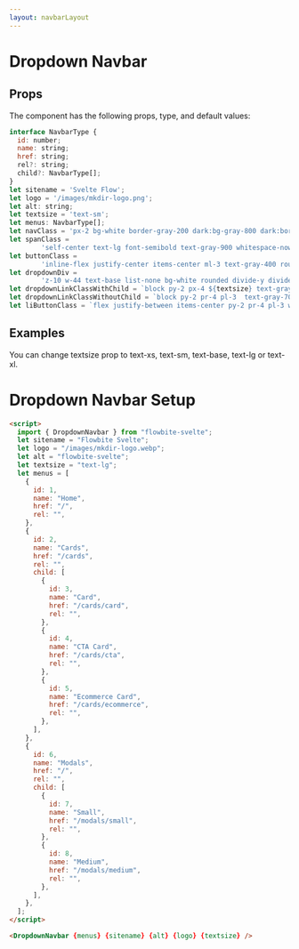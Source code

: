 ```yaml
---
layout: navbarLayout
---
```


<script>
  import { DropdownNavbar }from '$lib/index';

  let menus = [
    {
      id: 1,
      name: "Home",
      href: "/"
    },
    {
      id: 2,
      name: "Cards",
      href: "/cards",
      child: [
        {
          id: 3,
          name: "Card",
          href: "/cards/card",
        },
        {
          id: 4,
          name: "CTA Card",
          href: "/cards/cta",
        },
        {
          id: 5,
          name: "Ecommerce Card",
          href: "/cards/ecommerce",
        },
      ],
    },
    {
      id: 6,
      name: "Modals",
      href: "/",
      child: [
        {
          id: 7,
          name: "Small",
          href: "/modals/small",
        },
        {
          id: 8,
          name: "Medium",
          href: "/modals/medium",
        },
      ],
    },
  ];
</script>



<h1 class="text-3xl w-full dark:text-white py-8">Dropdown Navbar</h1>

<h2 class="text-2xl w-full dark:text-white py-8">Props</h2>

<p class="dark:text-white py-4 text-lg">The component has the following props, type, and default values:</p>

```js
interface NavbarType {
  id: number;
  name: string;
  href: string;
  rel?: string;
  child?: NavbarType[];
}
let sitename = 'Svelte Flow';
let logo = '/images/mkdir-logo.png';
let alt: string;
let textsize = 'text-sm';
let menus: NavbarType[];
let navClass = 'px-2 bg-white border-gray-200 dark:bg-gray-800 dark:border-gray-700';
let spanClass =
		'self-center text-lg font-semibold text-gray-900 whitespace-nowrap dark:text-white';
let buttonClass =
		'inline-flex justify-center items-center ml-3 text-gray-400 rounded-lg md:hidden hover:text-gray-900 focus:outline-none focus:ring-2 focus:ring-blue-300 dark:text-gray-400 dark:hover:text-white dark:focus:ring-gray-500';
let dropdownDiv =
		'z-10 w-44 text-base list-none bg-white rounded divide-y divide-gray-100 shadow dark:bg-gray-700 dark:divide-gray-600';
let dropdownLinkClassWithChild = `block py-2 px-4 ${textsize} text-gray-700 hover:bg-gray-100 dark:hover:bg-gray-600 dark:text-gray-400 dark:hover:text-white`;
let dropdownLinkClassWithoutChild = `block py-2 pr-4 pl-3  text-gray-700 border-b border-gray-100 hover:bg-gray-50 md:hover:bg-transparent md:border-0 md:hover:text-blue-700 md:p-0 dark:text-gray-400 dark:hover:text-white dark:border-gray-700 dark:hover:bg-gray-700 md:dark:hover:bg-transparent ${textsize}`;
let liButtonClass = `flex justify-between items-center py-2 pr-4 pl-3 w-full ${textsize} font-medium text-gray-700 border-b border-gray-100 hover:bg-gray-50 md:hover:bg-transparent md:border-0 md:hover:text-blue-700 md:p-0 md:w-auto dark:text-gray-400 dark:hover:text-white dark:focus:text-white dark:border-gray-700 dark:hover:bg-gray-700 md:dark:hover:bg-transparent`;
```

<h2 class="text-2xl w-full dark:text-white py-8">Examples</h2>

<div class="container w-full rounded-xl my-4 mx-auto bg-gradient-to-r bg-white dark:bg-gray-900 border border-gray-200 dark:border-gray-700 p-2 sm:p-6">
  <DropdownNavbar textsize="text-lg" {menus} />
</div>

<p class="dark:text-white text-lg py-8">
  You can change textsize prop to text-xs, text-sm, text-base, text-lg or text-xl.
</p>

<h1 class="text-3xl w-full dark:text-white py-8">Dropdown Navbar Setup</h1>

```html
<script>
  import { DropdownNavbar } from "flowbite-svelte";
  let sitename = "Flowbite Svelte";
  let logo = "/images/mkdir-logo.webp";
  let alt = "flowbite-svelte";
  let textsize = "text-lg";
  let menus = [
    {
      id: 1,
      name: "Home",
      href: "/",
      rel: "",
    },
    {
      id: 2,
      name: "Cards",
      href: "/cards",
      rel: "",
      child: [
        {
          id: 3,
          name: "Card",
          href: "/cards/card",
          rel: "",
        },
        {
          id: 4,
          name: "CTA Card",
          href: "/cards/cta",
          rel: "",
        },
        {
          id: 5,
          name: "Ecommerce Card",
          href: "/cards/ecommerce",
          rel: "",
        },
      ],
    },
    {
      id: 6,
      name: "Modals",
      href: "/",
      rel: "",
      child: [
        {
          id: 7,
          name: "Small",
          href: "/modals/small",
          rel: "",
        },
        {
          id: 8,
          name: "Medium",
          href: "/modals/medium",
          rel: "",
        },
      ],
    },
  ];
</script>

<DropdownNavbar {menus} {sitename} {alt} {logo} {textsize} />
```
